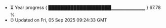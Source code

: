 - ⏳ Year progress { ████████████████████▁▁▁▁▁▁▁▁▁▁ } 67.78 %
- ⏰ Updated on Fri, 05 Sep 2025 09:24:33 GMT


